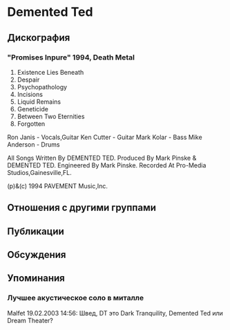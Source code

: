 # Demented Ted



## Дискография

### "Promises Inpure" 1994, Death Metal

1. Existence Lies Beneath
2. Despair
3. Psychopathology
4. Incisions
5. Liquid Remains
6. Geneticide
7. Between Two Eternities
8. Forgotten

 Ron Janis - Vocals,Guitar
 Ken Cutter - Guitar
 Mark Kolar - Bass
 Mike Anderson - Drums

All Songs Written By DEMENTED TED.
Produced By Mark Pinske & DEMENTED TED.
Engineered By Mark Pinske.
Recorded At Pro-Media Studios,Gainesville,FL.

(p)&(c) 1994 PAVEMENT Music,Inc. 


## Отношения с другими группами


## Публикации


## Обсуждения


## Упоминания

### Лучшее акустическое соло в миталле

Malfet 19.02.2003 14:56:
Швед, DT это Dark Tranquility, Demented Ted или Dream Theater?<BR>

